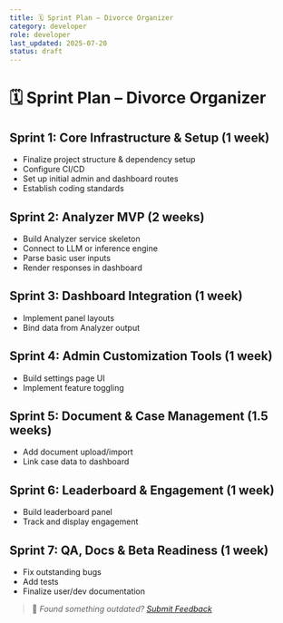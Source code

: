 ```yaml
---
title: 🗓️ Sprint Plan – Divorce Organizer
category: developer
role: developer
last_updated: 2025-07-20
status: draft
---
```

# 🗓️ Sprint Plan – Divorce Organizer

## Sprint 1: Core Infrastructure & Setup (1 week)
- Finalize project structure & dependency setup
- Configure CI/CD
- Set up initial admin and dashboard routes
- Establish coding standards

## Sprint 2: Analyzer MVP (2 weeks)
- Build Analyzer service skeleton
- Connect to LLM or inference engine
- Parse basic user inputs
- Render responses in dashboard

## Sprint 3: Dashboard Integration (1 week)
- Implement panel layouts
- Bind data from Analyzer output

## Sprint 4: Admin Customization Tools (1 week)
- Build settings page UI
- Implement feature toggling

## Sprint 5: Document & Case Management (1.5 weeks)
- Add document upload/import
- Link case data to dashboard

## Sprint 6: Leaderboard & Engagement (1 week)
- Build leaderboard panel
- Track and display engagement

## Sprint 7: QA, Docs & Beta Readiness (1 week)
- Fix outstanding bugs
- Add tests
- Finalize user/dev documentation

> 💬 *Found something outdated? [Submit Feedback](../../feedback.md)*

